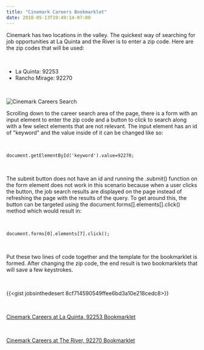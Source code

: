 ```yaml
---
title: "Cinemark Careers Bookmarklet"
date: 2018-05-13T19:49:14-07:00
---
```


Cinemark has two locations in the valley.  The quickest way of searching for job opportunities at La Quinta and the River is to enter a zip code.  Here are the zip codes that will be used:

&nbsp;

* La Quinta: 92253
* Rancho Mirage: 92270

&nbsp;

![Cinemark Careers Search](/img/cinemark_careers.PNG)

Scrolling down to the career search area of the page, there is a form with an input element to enter the zip code and a button to click to search along with a few select elements that are not relevant.  The input element has an id of "keyword" and the value inside of it can be changed like so:

&nbsp;

    document.getElementById('keyword').value=92270;

&nbsp;

The submit button does not have an id and running the .submit() function on the form element does not work in this scenario because when a user clicks the button, the job search results are displayed on the page instead of refreshing the page with the results of the query.  To get around this, the button can be targeted using the document.forms[].elements[].click() method which would result in:

&nbsp;

    document.forms[0].elements[7].click();

&nbsp;

Put these two lines of code together and the template for the bookmarklet is formed.  After changing the zip code, the end result is two bookmarklets that will save a few keystrokes.

&nbsp;

{{<gist jobsinthedesert 8cf714590549ffee6bd3a10e218cedc8>}} 

&nbsp;

<a href="javascript:(function(){document.getElementById('keyword').value=92253;document.forms[0].elements[7].click();})();">Cinemark Careers at La Quinta, 92253 Bookmarklet</a>

&nbsp;

<a href="javascript:(function(){document.getElementById('keyword').value=92270;document.forms[0].elements[7].click();})();">Cinemark Careers at The River, 92270 Bookmarklet</a>
